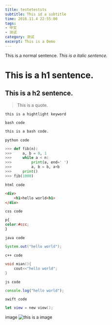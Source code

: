 ```yaml
---
title: testeteststs
subtitle: This id a subtitle
time: 2016.11.4 22:55:00
tags:
- 中文
- 测试
category: 测试
excerpt: This is a Demo
---
```


This is a normal sentence.
*This is a italic sentence.*
#  This is a h1 sentence.
##   This is a h2 sentence.

> This is a quote.

`this is a hightlight keyword`

`bash code`
```bash
this is a bash code.
```
`python code`
```python
>>> def fib(n):
>>>     a, b = 0, 1
>>>     while a < n:
>>>         print(a, end=' ')
>>>         a, b = b, a+b
>>>     print()
>>> fib(1000)
```
`html code`
```html
<div>
	<h1>hello world<h1>
</div>
```
`css code`
```css
p{
color:#ccc;
}
```
`java code`
```java
System.out("hello world");
```
`c++ code`
```c++
void mian(){
	cout<<"hello world";
}
```
`js code`
```javascript
console.log("hello world");
```
`swift code`
```swift
let view = new view();
```


   

image
![this is a image](http://120.27.93.212:8080/pic-server//upload/0/0/logo_6ca532bf1-ba22-40d4-b2d6-f2b6bb6f3c34.png)



